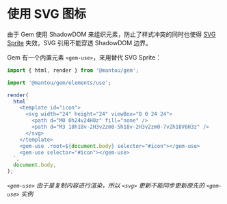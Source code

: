# 使用 SVG 图标

由于 Gem 使用 ShadowDOM 来组织元素，防止了样式冲突的同时也使得 [SVG Sprite](https://css-tricks.com/svg-sprites-use-better-icon-fonts/) 失效，SVG 引用不能穿透 ShadowDOM 边界。

Gem 有一个内置元素 `<gem-use>`，来用替代 SVG Sprite：

<gbp-sandpack dependencies="@mantou/gem">

```js index.js
import { html, render } from '@mantou/gem';

import '@mantou/gem/elements/use';

render(
  html`
    <template id="icon">
      <svg width="24" height="24" viewBox="0 0 24 24">
        <path d="M0 0h24v24H0z" fill="none" />
        <path d="M3 18h18v-2H3v2zm0-5h18v-2H3v2zm0-7v2h18V6H3z" />
      </svg>
    </template>
    <gem-use .root=${document.body} selector="#icon"></gem-use>
    <gem-use selector="#icon"></gem-use>
  `,
  document.body,
);
```

</gbp-sandpack>

_`<gem-use>` 由于是复制内容进行渲染，所以 `<svg>` 更新不能同步更新原先的 `<gem-use>` 实例_
